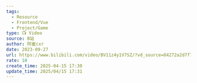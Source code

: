 ```yaml
---
tags:
  - Resource
  - Frontend/Vue
  - Project/Game
type: 📺 Video
source: B站
author: 阿崔cxr
date: 2023-09-27
url: https://www.bilibili.com/video/BV11z4y1V7SZ/?vd_source=84272a2d7f72158b38778819be5bc6ad
rate: 10
create_time: 2025-04-15 17:30
update_time: 2025/04/15 17:31
---
```

